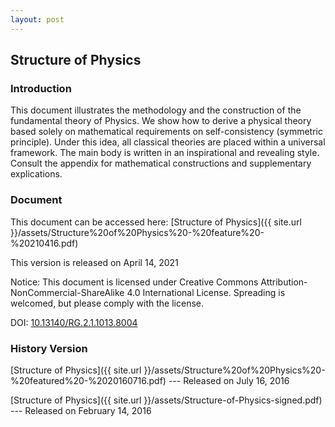 ```yaml
---
layout: post
---
```


## Structure of Physics

### Introduction

This document illustrates the methodology and the construction of the fundamental theory of Physics. We show how to derive a physical theory based solely on mathematical requirements on self-consistency (symmetric principle). Under this idea, all classical theories are placed within a universal framework. The main body is written in an inspirational and revealing style. Consult the appendix for mathematical constructions and supplementary explications.

### Document

This document can be accessed here: [Structure of Physics]({{ site.url }}/assets/Structure%20of%20Physics%20-%20feature%20-%20210416.pdf)

This version is released on April 14, 2021

Notice: This document is licensed under Creative Commons Attribution-NonCommercial-ShareAlike 4.0 International License. Spreading is welcomed, but please comply with the license.

DOI: [10.13140/RG.2.1.1013.8004](http://dx.doi.org/10.13140/RG.2.1.1013.8004)

### History Version

[Structure of Physics]({{ site.url }}/assets/Structure%20of%20Physics%20-%20featured%20-%2020160716.pdf) --- Released on July 16, 2016

[Structure of Physics]({{ site.url }}/assets/Structure-of-Physics-signed.pdf) --- Released on February 14, 2016